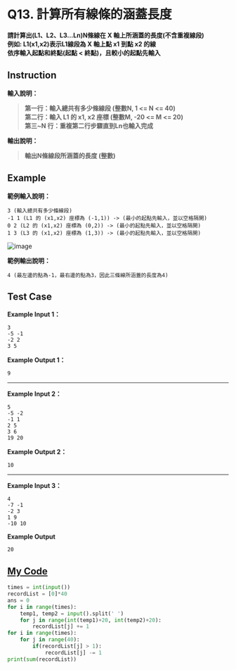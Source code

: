 # Q13. 計算所有線條的涵蓋長度

**請計算出(L1、L2、L3…Ln)N條線在 X 軸上所涵蓋的長度(不含重複線段)**  
**例如: L1(x1,x2)表示L1線段為 X 軸上點 x1 到點 x2 的線**  
**依序輸入起點和終點(起點 < 終點)，且較小的起點先輸入**  

## Instruction

**輸入說明：**  
> **第一行：輸入總共有多少條線段 (整數N, 1 <= N <= 40)**  
  **第二行：輸入 L1 的 x1, x2 座標 (整數M, -20 <= M <= 20)**  
  **第三~N 行：重複第二行步驟直到Ln也輸入完成**  

**輸出說明：**
> **輸出N條線段所涵蓋的長度 (整數)**  

## Example

**範例輸入說明：**  

    3 (輸入總共有多少條線段)
    -1 1 (L1 的 (x1,x2) 座標為 (-1,1)) -> (最小的起點先輸入，並以空格隔開)
    0 2 (L2 的 (x1,x2) 座標為 (0,2)) -> (最小的起點先輸入，並以空格隔開)
    1 3 (L3 的 (x1,x2) 座標為 (1,3)) -> (最小的起點先輸入，並以空格隔開)
    
![image](https://i.imgur.com/PEZAd8S.png)

**範例輸出說明：**
    
    4 (最左邊的點為-1，最右邊的點為3，因此三條線所涵蓋的長度為4)

## Test Case

**Example Input 1：**  

    3
    -5 -1
    -2 2
    3 5
**Example Output 1：**  

    9
- - -
**Example Input 2：**  
    
    5
    -5 -2
    -1 1
    2 5
    3 6
    19 20
**Example Output 2：**

    10
- - -
**Example Input 3：**  

    4
    -7 -1
    -2 3
    1 9
    -10 10
**Example Output**  

    20

## [My Code](../HomeWork/q013.py)

```python
times = int(input())
recordList = [0]*40
ans = 0
for i in range(times):
    temp1, temp2 = input().split(' ')
    for j in range(int(temp1)+20, int(temp2)+20):
        recordList[j] += 1
for i in range(times):
    for j in range(40):
        if(recordList[j] > 1):
            recordList[j] -= 1         
print(sum(recordList))
```